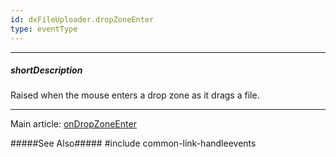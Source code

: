 ```yaml
---
id: dxFileUploader.dropZoneEnter
type: eventType
---
```

---
##### shortDescription
Raised when the mouse enters a drop zone as it drags a file.

---
Main article: [onDropZoneEnter](/api-reference/10%20UI%20Widgets/dxFileUploader/1%20Configuration/onDropZoneEnter.md '/Documentation/ApiReference/UI_Components/dxFileUploader/Configuration/#onDropZoneEnter')

#####See Also#####
#include common-link-handleevents
